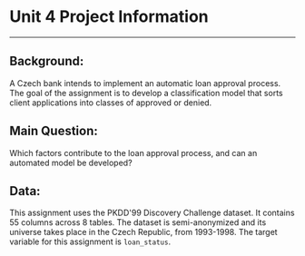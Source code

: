 # Unit 4 Project Information

---

## Background:

A Czech bank intends to implement an automatic loan approval process.
The goal of the assignment is to develop a classification model that sorts client applications into classes of approved or denied.

## Main Question:

Which factors contribute to the loan approval process, and can an automated model be developed?


## Data:

This assignment uses the PKDD'99 Discovery Challenge dataset. It contains 55 columns across 8 tables.
The dataset is semi-anonymized and its universe takes place in the Czech Republic, from 1993-1998.
The target variable for this assignment is `loan_status`.


